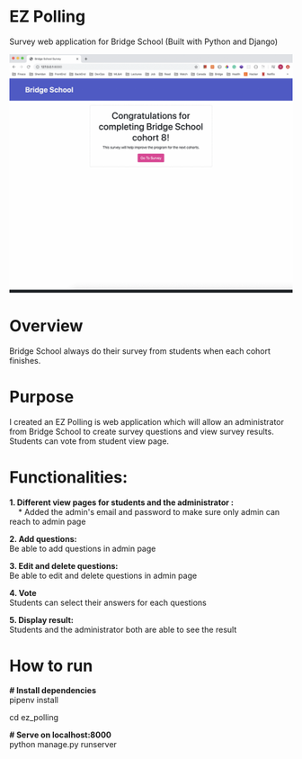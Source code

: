 # EZ Polling
Survey web application for Bridge School (Built with Python and Django)

![Bridge School Survey](bridgeSurvey.gif)

# Overview

Bridge School always do their survey from students when each cohort finishes. 

# Purpose

I created an EZ Polling is web application which will allow an administrator from  Bridge School to create survey questions and view survey results. Students can vote from student view page.

# Functionalities:

**1. Different view pages for students and the administrator :**  
&nbsp; &nbsp; * Added the admin's email and password to make sure only admin can reach to admin page <br />

**2.  Add questions:**  
    Be able to add questions in admin page

**3. Edit and delete questions:**  
    Be able to edit and delete questions in admin page

**4. Vote**  
    Students can select their answers for each questions

**5. Display result:**  
    Students and the administrator both are able to see the result

# How to run

**\# Install dependencies** <br />
pipenv install

cd ez_polling <br />

**\# Serve on localhost:8000** <br />
python manage.py runserver
